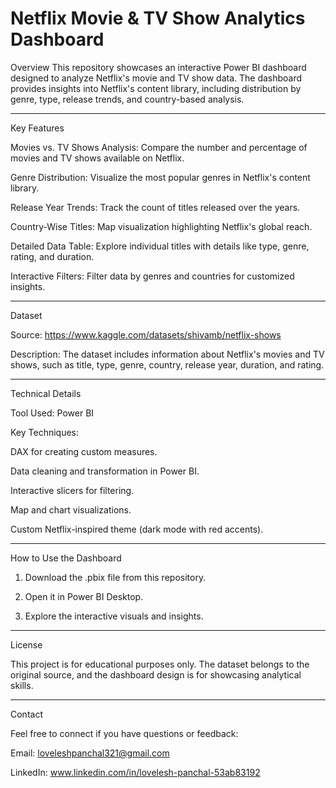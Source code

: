 # Netflix Movie & TV Show Analytics Dashboard
Overview
This repository showcases an interactive Power BI dashboard designed to analyze Netflix's movie and TV show data. The dashboard provides insights into Netflix's content library, including distribution by genre, type, release trends, and country-based analysis.


---

Key Features

Movies vs. TV Shows Analysis: Compare the number and percentage of movies and TV shows available on Netflix.

Genre Distribution: Visualize the most popular genres in Netflix's content library.

Release Year Trends: Track the count of titles released over the years.

Country-Wise Titles: Map visualization highlighting Netflix's global reach.

Detailed Data Table: Explore individual titles with details like type, genre, rating, and duration.

Interactive Filters: Filter data by genres and countries for customized insights.



---

Dataset

Source: https://www.kaggle.com/datasets/shivamb/netflix-shows

Description: The dataset includes information about Netflix's movies and TV shows, such as title, type, genre, country, release year, duration, and rating.



---

Technical Details

Tool Used: Power BI

Key Techniques:

DAX for creating custom measures.

Data cleaning and transformation in Power BI.

Interactive slicers for filtering.

Map and chart visualizations.

Custom Netflix-inspired theme (dark mode with red accents).




---

How to Use the Dashboard

1. Download the .pbix file from this repository.


2. Open it in Power BI Desktop.


3. Explore the interactive visuals and insights.


---

License

This project is for educational purposes only. The dataset belongs to the original source, and the dashboard design is for showcasing analytical skills.


---

Contact

Feel free to connect if you have questions or feedback:

Email: loveleshpanchal321@gmail.com

LinkedIn: www.linkedin.com/in/lovelesh-panchal-53ab83192
